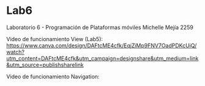 # Lab6
Laboratorio 6 - Programación de Plataformas móviles
Michelle Mejía 2259

Video de funcionamiento View (Lab5): https://www.canva.com/design/DAFtcME4cfk/EqjZiMp9FNV7OadPDKcUiQ/watch?utm_content=DAFtcME4cfk&utm_campaign=designshare&utm_medium=link&utm_source=publishsharelink

Video de funcionamiento Navigation:
